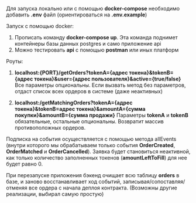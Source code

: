 Для запуска локально или с помощью **docker-compose** необходимо добавить **.env** файл (ориентироваться на **.env.example**)

Запуск с помощью docker:
1. Прописать команду **docker-compose up**. Эта команда поднимет контейнеры базы данных postgres и само приложение api
2. Можно тестировать **api** с помощью **postman** или иных платформ

Роуты:
1. **localhost:{PORT}/getOrders?tokenA={адрес токена}&tokenB={адрес токена}&user={адрес пользователя}&active={true/false}**
Все параметры опциональны. Если вызвать метод без параметров, отдаст список всех ордеров в системе (даже неактивных)

2. **localhost:/getMatchingOrders?tokenA={адрес токена}&tokenB=адрес токена}&amountA={сумма покупки}&amountB={сумма продажи}**
Параметры **tokenA** и **tokenB** обязательные, остальные опциональны.
Возвратит массив противоположных ордеров.

Подписка на события осуществляется с помощью метода allEvents (внутри которого мы обрабатываем только события **OrderCreated**, **OrderMatched** и **OrderCancelled**).
Заявка будет становиться неактивной, как только количество заполненных токенов (**amountLeftToFill**) для нее будет равно 0.

При перезапуске приложения бэкенд очищает всю таблицу **orders** в базе, и заново восстанавливает ход событий, записывая/сопоставляя/отменяя все ордера с начала деплоя контракта. (Возможны другие реализации, выбирал самую простую)
